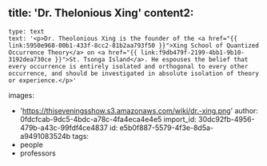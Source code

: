 title: 'Dr. Thelonious Xing'
content2:
  -
    type: text
    text: '<p>Dr. Theolonious Xing is the founder of the <a href="{{ link:5950e968-00b1-433f-8cc2-81b2aa793f50 }}">Xing School of Quantized Occurrence Theory</a> on <a href="{{ link:f9db479f-2199-4bb1-9b10-3192dea730ce }}">St. Tsonga Island</a>. He espouses the belief that every occurrence is entirely isolated and orthogonal to every other occurrence, and should be investigated in absolute isolation of theory or experience.</p>'
images:
  - 'https://thiseveningsshow.s3.amazonaws.com/wiki/dr.-xing.png'
author: 0fdcfcab-9dc5-4bdc-a78c-4fa4eca4e4e5
import_id: 30dc92fb-4956-479b-a43c-99fdf4ce4837
id: e5b0f887-5579-4f3e-8d5a-a9491083524b
tags:
  - people
  - professors
